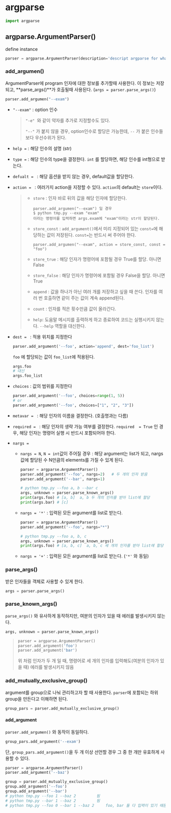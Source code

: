 # argparse

```python
import argparse
```



## argparse.ArgumentParser()

define instance

```python
parser = argparse.ArgumentParser(description='descript argparse for what')
```



### add_argumen()

ArgumentParser에 program 인자에 대한 정보를 추가할때 사용한다. 이 정보는 저장되고, **parse_args()**가 호출될때 사용된다. (`args = parser.parse_args()`)

```python
parser.add_argumen("--exam")
```

- `"--exam"` : option 인수

  > `"-e" `와 같이 약자를 추가로 지정할수도 있다.
  >
  > `"--"` 가 붙지 않을 경우, option인수로 할당은 가능한데, `--` 가 붙은 인수들보다 우선수위가 된다. 

- `help =` : 해당 인수의 설명 (str)

- `type =` : 해당 인수의 type을 결정한다. `int` 를 할당하면, 해당 인수를 int형으로 받는다.

- `defualt = ` : 해당 옵션을 받지 않는 경우, default값을 할당한다.

- `action = ` : 여러가지 action을 지정할 수 있다.  `action`의 default는 `store`이다.

  > - `store` : 인자 바로 뒤의 값을 해당 인자에 할당한다.
  >
  >   ```
  >   parser.add_argumen("--exam") 일 경우
  >   $ python tmp.py --exam "exam" 
  >   이라는 명령어를 입력하면 args.exam에 "exam"이라는 str이 할당된다.
  >   ```
  >
  > - `store_const` : `add_argument()`에서 미리 지정되어 있는 `const=`에 해당하는 값이 저장된다. `const=`는 반드시 써 주어야 한다.
  >
  >   ```
  >   parser.add_argumen("--exam", action = store_const, const = "foo")
  >   ```
  >
  > - `store_true` : 해당 인자가 명령어에 포함될 경우 True를 할당. 아니면 False 
  >
  > - `store_false` : 해당 인자가 명령어에 포함될 경우 False을 할당. 아니면 True 
  >
  > - `append` : 값을 하나가 아닌 여러 개를 저장하고 싶을 때 쓴다. 인자를 여러 번 호출하면 같이 주는 값이 계속 append된다.
  >
  > - `count` : 인자를 적은 횟수만큼 값이 올라간다.
  >
  > - `help`: 도움말 메시지를 출력하게 하고 종료하여 코드는 실행시키지 않는다. `--help` 역할을 대신한다.

- `dest = ` : 적용 위치를 지정한다

  ```python
  parser.add_argument('--foo', action='append', dest='foo_list')
  ```

  `foo` 에 할당되는 값이 `foo_list`에 적용된다.

  ```python
  args.foo 
  # 대신
  args.foo_list
  ```

- `choices` : 값의 범위를 지정한다

  ```python
  parser.add_argument('--foo', choices=range(1, 5))
  # or
  parser.add_argument('--foo', choices=["1", "2", "3"])
  ```

- `metavar = ` : 해당 인자의 이름을 결정한다. (호출명과는 다름)

- `required = ` : 해당 인자의 생략 가능 여부를 결정한다. `required  = True` 인 경우, 해당 인자는 명령어 실행 시 반드시 포함되어야 한다.

- `nargs = ` 

  - `nargs = N`,  `N = int`값이 주어질 경우 : 해당 argument는 list가 되고, nargs값에 할당된 수  N만큼의 elements를 가질 수 있게 된다.

    ```python
    parser = argparse.ArgumentParser()
    parser.add_argument('--foo', nargs=2)	# 두 개의 인자 받음
    parser.add_argument('--bar', nargs=1)
    
    # python tmp.py --foo a, b --bar c
    args, unknown = parser.parse_known_args()
    print(args.foo)	# [a, b]  a, b 두 개의 인자를 받아 list에 할당
    print(args.bar) # [c]
    ```

    

  - `nargs = '*'` : 입력된 모든 argument를 list로 받는다.

    ```python
    parser = argparse.ArgumentParser()
    parser.add_argument('--foo', nargs="*")
    
    # python tmp.py --foo a, b, c
    args, unknown = parser.parse_known_args()
    print(args.foo)	# [a, b, c]  a, b, c 세 개의 인자를 받아 list에 할당
    ```

  - `nargs = '+'` : 입력된 모든 argument를 list로 받는다. (`'*'` 와 동일)



### parse_args()

받은 인자들을 객체로 사용할 수 있게 한다.

```python
args = parser.parse_args()
```





### parse_known_args()

`parse_args()` 와 유사하게 동작하지만, 여분의 인자가 있을 때 에러를 발생시키지 않는다.

```python
args, unknown = parser.parse_known_args()
```

> ```python
> parser = argparse.ArgumentParser()
> parser.add_argument('foo')
> parser.add_argument('bar')
> ```
>
> 위 처럼 인자가 두 개 일 때, 명령어로 세 개의 인자를 입력해도(여분의 인자가 있을 때) 에러를 발생시키지 않음





### add_mutually_exclusive_group()

argument를 group으로 나눠 관리하고자 할 때 사용한다. `parser`에 포함되는 하위 group을 만든다고 이해하면 된다.

```python
group_pars = parser.add_mutually_exclusive_group()
```

#### add_argument

`parser.add_argumen()` 와 동작이 동일하다.

```python
group_pars.add_argument('--exam')
```

단, `group_pars.add_argument()`을 두 개 이상 선언할 경우 그 중 한 개만 유효하게 사용할 수 있다.

```python
parser = argparse.ArgumentParser()
parser.add_argument('--baz')

group = parser.add_mutually_exclusive_group()
group.add_argument('--foo')
group.add_argument('--bar')
# python tmp.py --foo 1 --baz 2 		됨
# python tmp.py --bar 1 --baz 2 		됨
# python tmp.py --foo 0 --bar 1 --baz 2 	foo, bar 둘 다 입력이 있기 때문에 안됨
```

